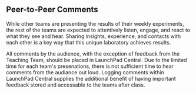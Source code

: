## Peer-to-Peer Comments

While other teams are presenting the results of their weekly experiments, the rest of the teams are expected to attentively listen, engage, and react to what they see and hear. Sharing insights, experience, and contacts with each other is a key way that this unique laboratory achieves results.

All comments by the audience, with the exception of feedback from the Teaching Team, should be placed in LaunchPad Central. Due to the limited time for each team's presenations, there is not sufficient time to hear comments from the audiance out loud. Logging comments within LaunchPad Central supplies the additional benefit of having important feedback stored and accessable to the teams after class.
